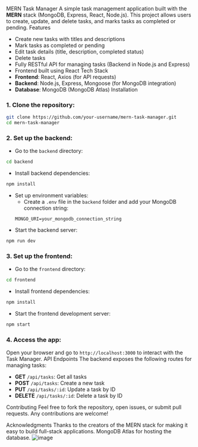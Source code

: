 MERN Task Manager
A simple task management application built with the **MERN** stack (MongoDB, Express, React, Node.js). This project allows users to create, update, and delete tasks, and marks tasks as completed or pending.
Features
- Create new tasks with titles and descriptions
- Mark tasks as completed or pending
- Edit task details (title, description, completed status)
- Delete tasks
- Fully RESTful API for managing tasks (Backend in Node.js and Express)
- Frontend built using React
Tech Stack
- **Frontend**: React, Axios (for API requests)
- **Backend**: Node.js, Express, Mongoose (for MongoDB integration)
- **Database**: MongoDB (MongoDB Atlas)
Installation
### 1. Clone the repository:
```bash
git clone https://github.com/your-username/mern-task-manager.git
cd mern-task-manager
```

### 2. Set up the backend:
- Go to the `backend` directory:
```bash
cd backend
```
- Install backend dependencies:
```bash
npm install
```
- Set up environment variables:
  - Create a `.env` file in the `backend` folder and add your MongoDB connection string:
  ```plaintext
  MONGO_URI=your_mongodb_connection_string
  ```
- Start the backend server:
```bash
npm run dev
```

### 3. Set up the frontend:
- Go to the `frontend` directory:
```bash
cd frontend
```
- Install frontend dependencies:
```bash
npm install
```
- Start the frontend development server:
```bash
npm start
```

### 4. Access the app:
Open your browser and go to `http://localhost:3000` to interact with the Task Manager.
API Endpoints
The backend exposes the following routes for managing tasks:

- **GET** `/api/tasks`: Get all tasks
- **POST** `/api/tasks`: Create a new task
- **PUT** `/api/tasks/:id`: Update a task by ID
- **DELETE** `/api/tasks/:id`: Delete a task by ID
  
Contributing
Feel free to fork the repository, open issues, or submit pull requests. Any contributions are welcome!

Acknowledgments
Thanks to the creators of the MERN stack for making it easy to build full-stack applications.
MongoDB Atlas for hosting the database.
![image](https://github.com/user-attachments/assets/e6f4b781-6a68-4660-b10b-afda813d62fd)
